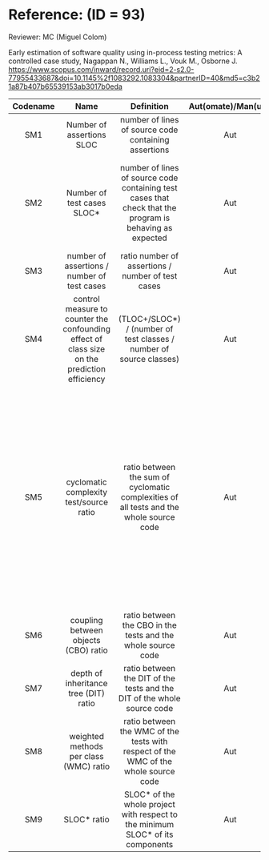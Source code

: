 # Reference: (ID = 93)

Reviewer: MC (Miguel Colom)

Early estimation of software quality using in-process testing metrics: A controlled case study, Nagappan N., Williams L., Vouk M., Osborne J.
<https://www.scopus.com/inward/record.uri?eid=2-s2.0-77955433687&doi=10.1145%2f1083292.1083304&partnerID=40&md5=c3b21a87b407b65539153ab3017b0eda>

| Codename | Name  | Definition | Aut(omate)/Man(ual) | Category | Comment |
| :------: | :---: | :--------: | :-----------------: | :------: | :-----: |
|SM1|Number of assertions SLOC|number of lines of source code containing assertions|Aut|Reliability||
|SM2|Number of test cases SLOC*|number of lines of source code containing test cases that check that the program is behaving as expected|Aut|Reliability|it refers to tests intented to be automated, as for example unit test cases|
|SM3|number of assertions / number of test cases|ratio number of assertions / number of test cases|Aut|Reliability||
|SM4|control measure to counter the confounding effect of class size on the prediction efficiency|(TLOC+/SLOC*) / (number of test classes / number of source classes)|Aut|Reliability||
|SM5|cyclomatic complexity test/source ratio|ratio between the sum of cyclomatic complexities of all tests and the whole source code|Aut|Complexity|the "cyclomatic complexity" is the number of linearly independent paths in a program. Graph theory applied to software analysis. The paper doesn't provide details on how this metric is calculated exactly.|
|SM6|coupling between objects (CBO) ratio|ratio between the CBO in the tests and the whole source code|Aut|Complexity||
|SM7|depth of inheritance tree (DIT) ratio|ratio between the DIT of the tests and the DIT of the whole source code|Aut|Complexity||
|SM8|weighted methods per class (WMC) ratio|ratio between the WMC of the tests with respect of the WMC of the whole source code|Aut|Complexity|it can be automated if the size of the "weighted" object is a parameter|
|SM9|SLOC* ratio|SLOC* of the whole project with respect to the minimum SLOC* of its components|Aut|Complexity||

